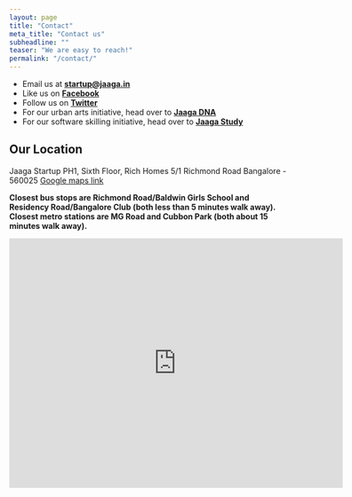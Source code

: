 ```yaml
---
layout: page
title: "Contact"
meta_title: "Contact us"
subheadline: ""
teaser: "We are easy to reach!"
permalink: "/contact/"
---
```


- Email us at [**startup@jaaga.in**](mailto:startup@jaaga.in?Subject=Hello%20Jaaga%20Startup%21)
- Like us on [**Facebook**](https://www.facebook.com/Jaagastartup.in/)
- Follow us on [**Twitter**](https://twitter.com/JaagaStartup)
- For our urban arts initiative, head over to [**Jaaga DNA**](http://jaaga.in/dna)
- For our software skilling initiative, head over to [**Jaaga Study**](http://jaaga.in/study)

## Our Location
Jaaga Startup
PH1, Sixth Floor, Rich Homes
5/1 Richmond Road
Bangalore - 560025
[Google maps link](https://goo.gl/maps/pfCoZAT3kXA2)

**Closest bus stops are Richmond Road/Baldwin Girls School and Residency Road/Bangalore Club (both less than 5 minutes walk away). Closest metro stations are MG Road and Cubbon Park (both about 15 minutes walk away).**

<div class="google-maps">
<iframe src="https://www.google.com/maps/embed?pb=!1m18!1m12!1m3!1d10997.237149482506!2d77.59410676994005!3d12.964781639307363!2m3!1f0!2f0!3f0!3m2!1i1024!2i768!4f13.1!3m3!1m2!1s0x3bae15d1575610e1%3A0x623c9342a16779b0!2sJaaga!5e0!3m2!1sen!2sin!4v1449897606317" width="600" height="450" frameborder="0" style="border:0" allowfullscreen></iframe>
</div>